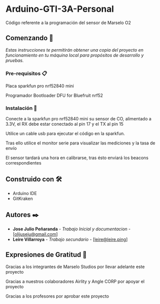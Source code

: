 
# Arduino-GTI-3A-Personal

Código referente a la programación del sensor de Marselo O2

## Comenzando 🚀

_Estas instrucciones te permitirán obtener una copia del proyecto en funcionamiento en tu máquina local para propósitos de desarrollo y pruebas._


### Pre-requisitos 📋

Placa sparkfun pro nrf52840 mini 

Programador Bootloader DFU for Bluefruit nrf52



### Instalación 🔧

Conecte a la sparkfun pro nrf52840 mini su sensor de CO, alimentado a 3.3V, el RX debe estar conectado al pin 17 y el TX al pin 15 

Utilice un cable usb para ejecutar el código en la sparkfun.

Tras ello utilice el monitor serie para visualizar las mediciones y la tasa de envío

El sensor tardará una hora en calibrarse, tras ésto enviará los beacons correspondientes


## Construido con 🛠️

- Arduino IDE
- GitKraken

## Autores ✒️

* **Jose Julio Peñaranda** - *Trabajo Inicial y documentacion* - [olijuseju@gmail.com]
* **Leire Villarroya** - *Trabajo secundario* - [leire@leire.ping]


## Expresiones de Gratitud 🎁

Gracias a los integrantes de Marselo Studios por llevar adelante este proyecto

Gracias a nuestros colaboradores Airlity y Angle CORP por apoyar el proyecto

Gracias a los profesores por aprobar este proyecto

